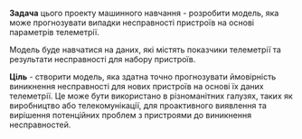 **Задача** цього проекту машинного навчання - розробити модель, яка може прогнозувати випадки несправності пристроїв на основі параметрів телеметрії. 

Модель буде навчатися на даних, які містять показчики телеметрії та результати несправності для набору пристроїв. 

**Ціль** - створити модель, яка здатна точно прогнозувати ймовірність виникнення несправності для нових пристроїв на основі їх даних телеметрії. Це може бути використано в різноманітних галузях, таких як виробництво або телекомунікації, для проактивного виявлення та вирішення потенційних проблем з пристроями до виникнення несправностей.